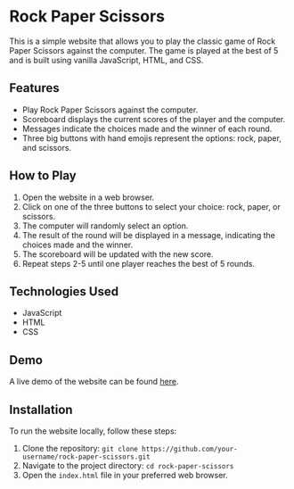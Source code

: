 # Rock Paper Scissors

This is a simple website that allows you to play the classic game of Rock Paper Scissors against the computer. The game is played at the best of 5 and is built using vanilla JavaScript, HTML, and CSS.

## Features

- Play Rock Paper Scissors against the computer.
- Scoreboard displays the current scores of the player and the computer.
- Messages indicate the choices made and the winner of each round.
- Three big buttons with hand emojis represent the options: rock, paper, and scissors.

## How to Play

1. Open the website in a web browser.
2. Click on one of the three buttons to select your choice: rock, paper, or scissors.
3. The computer will randomly select an option.
4. The result of the round will be displayed in a message, indicating the choices made and the winner.
5. The scoreboard will be updated with the new score.
6. Repeat steps 2-5 until one player reaches the best of 5 rounds.

## Technologies Used

- JavaScript
- HTML
- CSS

## Demo

A live demo of the website can be found [here](https://marc0dev.github.io/rock-paper-scissors/).

## Installation

To run the website locally, follow these steps:

1. Clone the repository: `git clone https://github.com/your-username/rock-paper-scissors.git`
2. Navigate to the project directory: `cd rock-paper-scissors`
3. Open the `index.html` file in your preferred web browser.
